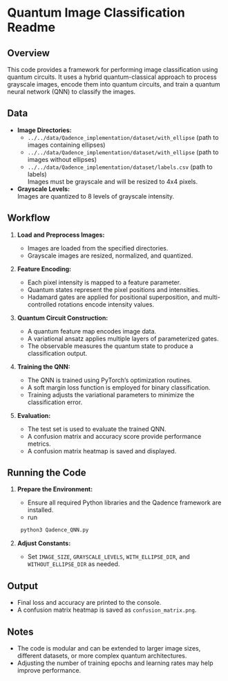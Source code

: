 # Quantum Image Classification Readme

## Overview
This code provides a framework for performing image classification using quantum circuits. It uses a hybrid quantum-classical approach to process grayscale images, encode them into quantum circuits, and train a quantum neural network (QNN) to classify the images.


## Data
- **Image Directories:**  
  - `../../data/Qadence_implementation/dataset/with_ellipse` (path to images containing ellipses)  
  - `../../data/Qadence_implementation/dataset/with_ellipse` (path to images without ellipses)  
  - `../../data/Qadence_implementation/dataset/labels.csv` (path to labels)  
  Images must be grayscale and will be resized to 4x4 pixels.  
- **Grayscale Levels:**  
  Images are quantized to 8 levels of grayscale intensity.

## Workflow
1. **Load and Preprocess Images:**  
   - Images are loaded from the specified directories.  
   - Grayscale images are resized, normalized, and quantized.

2. **Feature Encoding:**  
   - Each pixel intensity is mapped to a feature parameter.  
   - Quantum states represent the pixel positions and intensities.  
   - Hadamard gates are applied for positional superposition, and multi-controlled rotations encode intensity values.

3. **Quantum Circuit Construction:**  
   - A quantum feature map encodes image data.  
   - A variational ansatz applies multiple layers of parameterized gates.  
   - The observable measures the quantum state to produce a classification output.

4. **Training the QNN:**  
   - The QNN is trained using PyTorch’s optimization routines.  
   - A soft margin loss function is employed for binary classification.  
   - Training adjusts the variational parameters to minimize the classification error.

5. **Evaluation:**  
   - The test set is used to evaluate the trained QNN.  
   - A confusion matrix and accuracy score provide performance metrics.  
   - A confusion matrix heatmap is saved and displayed.

## Running the Code
1. **Prepare the Environment:**  
   - Ensure all required Python libraries and the Qadence framework are installed.
   - run
   ```python
    python3 Qadence_QNN.py
    ```

2. **Adjust Constants:**  
   - Set `IMAGE_SIZE`, `GRAYSCALE_LEVELS`, `WITH_ELLIPSE_DIR`, and `WITHOUT_ELLIPSE_DIR` as needed.

## Output
- Final loss and accuracy are printed to the console.
- A confusion matrix heatmap is saved as `confusion_matrix.png`.

## Notes
- The code is modular and can be extended to larger image sizes, different datasets, or more complex quantum architectures.
- Adjusting the number of training epochs and learning rates may help improve performance.